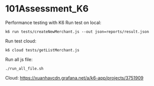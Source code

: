 # 101Assessment_K6
Performance testing with K6
Run test on local:
```
k6 run tests/createNewMerchant.js --out json=reports/result.json
```
Run test cloud:
```
k6 cloud tests/getListMerchant.js
```
Run all js file:
```
./run_all_file.sh
```
Cloud: https://xuanhavcdn.grafana.net/a/k6-app/projects/3751909